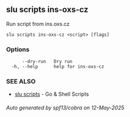 ## slu scripts ins-oxs-cz

Run script from ins.oxs.cz

```
slu scripts ins-oxs-cz <script> [flags]
```

### Options

```
      --dry-run   Dry run
  -h, --help      help for ins-oxs-cz
```

### SEE ALSO

* [slu scripts](slu_scripts.md)	 - Go & Shell Scripts

###### Auto generated by spf13/cobra on 12-May-2025
